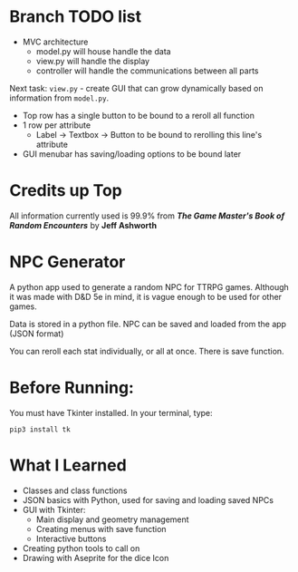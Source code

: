 # Branch TODO list
- MVC architecture
    - model.py will house handle the data
    - view.py will handle the display
    - controller will handle the communications between all parts

Next task: `view.py` - create GUI that can grow dynamically based on information from `model.py`.
- Top row has a single button to be bound to a reroll all function
- 1 row per attribute
    - Label -> Textbox -> Button to be bound to rerolling this line's attribute
- GUI menubar has saving/loading options to be bound later

# Credits up Top
All information currently used is 99.9% from ***The Game Master's Book of Random Encounters*** by **Jeff Ashworth**

# NPC Generator

A python app used to generate a random NPC for TTRPG games. Although it was made with D&D 5e in mind, it is vague enough to be used for other games. 

Data is stored in a python file.
NPC can be saved and loaded from the app (JSON format)

You can reroll each stat individually, or all at once. There is save function.

# Before Running:

You must have Tkinter installed. In your terminal, type:
```
pip3 install tk
```

# What I Learned

- Classes and class functions
- JSON basics with Python, used for saving and loading saved NPCs
- GUI with Tkinter:
    - Main display and geometry management
    - Creating menus with save function
    - Interactive buttons
- Creating python tools to call on
- Drawing with Aseprite for the dice Icon

